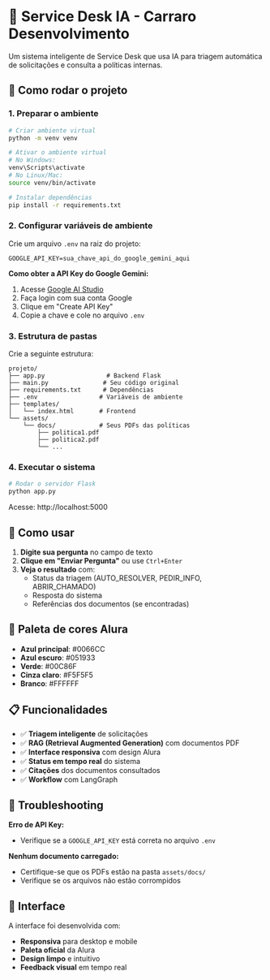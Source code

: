 # 🤖 Service Desk IA - Carraro Desenvolvimento

Um sistema inteligente de Service Desk que usa IA para triagem automática de solicitações e consulta a políticas internas.

## 🚀 Como rodar o projeto

### 1. Preparar o ambiente

```bash
# Criar ambiente virtual
python -m venv venv

# Ativar o ambiente virtual
# No Windows:
venv\Scripts\activate
# No Linux/Mac:
source venv/bin/activate

# Instalar dependências
pip install -r requirements.txt
```

### 2. Configurar variáveis de ambiente

Crie um arquivo `.env` na raiz do projeto:

```env
GOOGLE_API_KEY=sua_chave_api_do_google_gemini_aqui
```

**Como obter a API Key do Google Gemini:**
1. Acesse [Google AI Studio](https://makersuite.google.com/app/apikey)
2. Faça login com sua conta Google
3. Clique em "Create API Key"
4. Copie a chave e cole no arquivo `.env`

### 3. Estrutura de pastas

Crie a seguinte estrutura:

```
projeto/
├── app.py                 # Backend Flask
├── main.py               # Seu código original
├── requirements.txt      # Dependências
├── .env                 # Variáveis de ambiente
├── templates/
│   └── index.html       # Frontend
└── assets/
    └── docs/            # Seus PDFs das políticas
        ├── politica1.pdf
        ├── politica2.pdf
        └── ...
```

### 4. Executar o sistema

```bash
# Rodar o servidor Flask
python app.py
```

Acesse: http://localhost:5000

## 🎯 Como usar

1. **Digite sua pergunta** no campo de texto
2. **Clique em "Enviar Pergunta"** ou use `Ctrl+Enter`
3. **Veja o resultado** com:
   - Status da triagem (AUTO_RESOLVER, PEDIR_INFO, ABRIR_CHAMADO)
   - Resposta do sistema
   - Referências dos documentos (se encontradas)

## 🎨 Paleta de cores Alura

- **Azul principal**: #0066CC
- **Azul escuro**: #051933  
- **Verde**: #00C86F
- **Cinza claro**: #F5F5F5
- **Branco**: #FFFFFF

## 📋 Funcionalidades

- ✅ **Triagem inteligente** de solicitações
- ✅ **RAG (Retrieval Augmented Generation)** com documentos PDF
- ✅ **Interface responsiva** com design Alura
- ✅ **Status em tempo real** do sistema
- ✅ **Citações** dos documentos consultados
- ✅ **Workflow** com LangGraph

## 🔧 Troubleshooting

**Erro de API Key:**
- Verifique se a `GOOGLE_API_KEY` está correta no arquivo `.env`

**Nenhum documento carregado:**
- Certifique-se que os PDFs estão na pasta `assets/docs/`
- Verifique se os arquivos não estão corrompidos

## 📱 Interface

A interface foi desenvolvida com:
- **Responsiva** para desktop e mobile
- **Paleta oficial** da Alura
- **Design limpo** e intuitivo
- **Feedback visual** em tempo real